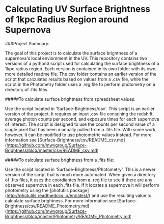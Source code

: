 # Calculating UV Surface Brightness of 1kpc Radius Region around Supernova

###Project Summary:

The goal of this project is to calculate the surface brightness of a supernova's local enviornment in the UV. This repository contains two versions of a python3 script used for calculating the surface brightness of a 1kpc radius region. Each version is contained in its own folder with its own, more detailed readme file. The csv folder contains an earlier version of the script that calculates results based on values from a .csv file, while the script in the Photometry folder uses a .reg file to perform photometry on a directory of .fits files. 
  
#####To calculate surface brightness from spreadsheet values: 

Use the script located in 'Surface-Brightness/csv'. This script is an earlier version of the project. It requires an input .csv file containing the redshift, average photon counts per second, and exposure times for each supernova of interest. The script is designed to use the counts per second value of a single pixel that has been manually pulled from a .fits file. With some work, however, it can be modified to use photometric values instead. For more information see [Surface-Brightness/csv/README_csv.md] (https://github.com/mwvgroup/Surface-Brightness/blob/master/csv/README_csv.md)
  
#####To calculate surface brightness from a .fits file: 

Use the script located in 'Surface-Brightness/Photometry'. This is a newer version of the script that is much more automated. When given a directory of .fits files, it uses the coordiantes from a .reg file to see if there are any observed supernova in each .fits file. If it locates a supernova it will perform photometry using the [photutils package] (http://photutils.readthedocs.io/en/latest/) and use the resulting value to calculate surface brightness. For more information see [Surface-Brightness/csv/README_Photometry.md] (https://github.com/mwvgroup/Surface-Brightness/blob/master/Photometry/README_Photometry.md)

